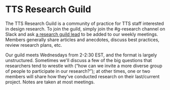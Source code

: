 # TTS Research Guild

The TTS Research Guild is a community of practice for TTS staff interested in design research. To join the guild, simply join the #g-research channel on Slack and ask [a research guild lead](https://docs.google.com/document/d/1HGlH1_RY0YQufSZzntMYFKzKS5X3skIriImE0M_2Kjk/edit#heading=h.ogel0f44ifru) to be added to our weekly meetings. Members generally share articles and anecdotes, discuss best practices, review research plans, etc. 

Our guild meets Wednesdays from 2-2:30 EST, and the format is largely unstructured. Sometimes we'll discuss a few of the big questions that researchers tend to wrestle with (“how can we invite a more diverse group of people to participate in our research?”); at other times, one or two members will share how they’ve conducted research on their last/current project. Notes are taken at most meetings.
